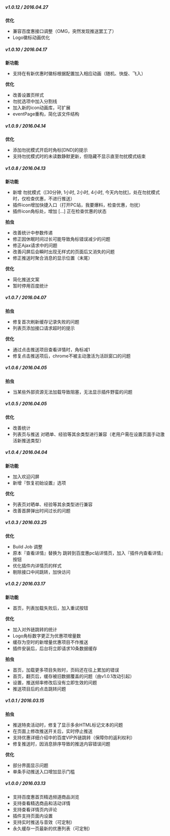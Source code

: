 
##### v1.0.12 / 2016.04.27

**优化**

- 兼容百度惠接口调整（OMG，突然发现推送罢工了）
- Logo徽标动画优化

##### v1.0.10 / 2016.04.17

**新功能**

- 支持在有新优惠时徽标根据配置加入相应动画（随机、快旋、飞入）

**优化**

- 改善设置页样式
- 勿扰选项中加入分割线
- 加入新的icon动画库，可扩展
- eventPage重构，简化该文件结构

##### v1.0.9 / 2016.04.14

**优化**

- 添加勿扰模式开启时角标[DND]的提示
- 支持勿扰模式时的未读数静默更新，但隐藏不显示直至勿扰模式结束

##### v1.0.8 / 2016.04.13

**新功能**

- 新增 勿扰模式（[30分钟, 1小时, 2小时, 4小时, 今天内勿扰]，处在勿扰模式时，仅检查优惠，不进行推送）
- 插件icon增加快捷入口（打开PC站，我要爆料，检查优惠，勿扰）
- 插件icon角标处，增加 […] 正在检查优惠的状态

**拍虫**

- 改善统计中参数传递
- 修正因休眠时间过长可能导致角标错误减少的问题
- 修正Ajax请求中的问题
- 改善闪屏后会瞬时出现无样式的页面后又消失的问题
- 修正推送时聚合消息的显示位置（末尾）

**优化**

- 简化推送文案
- 暂时停用百度统计

##### v1.0.7 / 2016.04.07

**拍虫**

- 修复首次刷新缓存记录失败的问题
- 列表页添加接口请求超时的提示

**优化**

- 通过点击推送项目查看详情时，角标减1
- 修复点击推送项后，chrome不被主动激活为活跃窗口的问题

##### v1.0.6 / 2016.04.05

**拍虫**

- 当某些外部资源无法加载导致阻塞，无法显示插件野蛮的问题

##### v1.0.5 / 2016.04.05

**优化**

- 改善统计
- 列表页与推送 对晒单、经验等其余类型进行兼容（老用户需在设置页面手动激活新推送类型）

##### v1.0.4 / 2016.04.04

**新功能**

- 加入欢迎闪屏
- 新增『恢复初始设置』选项

**优化**

- 列表页对晒单、经验等其余类型进行兼容
- 改善首屏弹出时间过长的问题

##### v1.0.3 / 2016.03.25

**优化**

- Build Job 调整
- 原本『查看详情』替换为 跳转到百度惠pc站详情页，加入『插件内查看详情』按钮
- 优化插件内详情页的样式
- 剔除接口中间跳转，加快访问

##### v1.0.2 / 2016.03.17

**新功能**

- 首页，列表加载失败后，加入重试按钮

**优化**

- 加入对外链跳转的统计
- Logo角标数字更正为优惠项增量数
- 缓存为空时的新增量优惠项目不作推送
- 插件安装后，后台将立即请求10条数据缓存

**拍虫**

- 首页，加载更多项目失败时，页码还在往上累加的错误
- 首页，翻页后，缓存被旧数据覆盖的问题（由v1.0.1改动引起）
- 设置，推送频率修改后没有立即生效的问题
- 推送项目后的点击跳转问题

##### v1.0.1 / 2016.03.15

**拍虫**

- 推送特卖活动时，修复了显示多余HTML标记文本的问题
- 在页面上修改推送开关后，实时停止推送
- 支持优惠详细介绍中的百度VIP外链跳转（保障你的返利权利）
- 修复推送时，因消息排序导致的推送内容错误问题

**优化**

- 部分界面显示问题
- 单条手动推送入口增加显示门槛

##### v1.0.0 / 2016.03.13

- 支持百度惠首页精选频道商品浏览
- 支持查看精选商品和活动详情
- 支持查看详情页内评论
- 插件支持页面内设置
- 支持实时推送与音效（可定制）
- 永久缓存一页最新的优惠列表（可定制）
